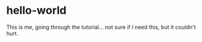 # hello-world
This is me, going through the tutorial... not sure if I need this, but it couldn't hurt.
